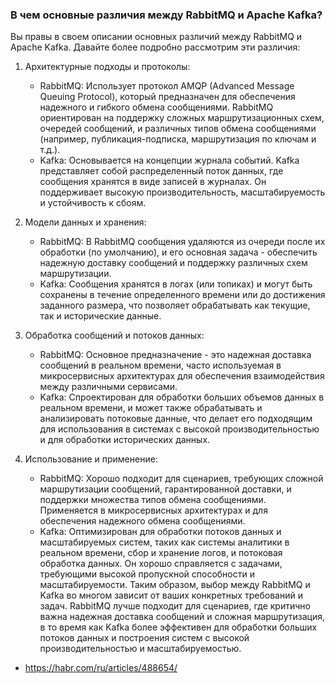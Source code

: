 ### В чем основные различия между RabbitMQ и Apache Kafka?

Вы правы в своем описании основных различий между RabbitMQ и Apache Kafka. Давайте более подробно рассмотрим эти
различия:

1. Архитектурные подходы и протоколы:

   * RabbitMQ: Использует протокол AMQP (Advanced Message Queuing Protocol), который предназначен для обеспечения надежного
     и
     гибкого обмена сообщениями. RabbitMQ ориентирован на поддержку сложных маршрутизационных схем, очередей сообщений, и
     различных типов обмена сообщениями (например, публикация-подписка, маршрутизация по ключам и т.д.).
   * Kafka: Основывается на концепции журнала событий. Kafka представляет собой распределенный поток данных, где сообщения
     хранятся в виде записей в журналах. Он поддерживает высокую производительность, масштабируемость и устойчивость к
     сбоям.

2. Модели данных и хранения:

   * RabbitMQ: В RabbitMQ сообщения удаляются из очереди после их обработки (по умолчанию), и его основная задача -
     обеспечить надежную доставку сообщений и поддержку различных схем маршрутизации.
   * Kafka: Сообщения хранятся в логах (или топиках) и могут быть сохранены в течение определенного времени или до
     достижения
     заданного размера, что позволяет обрабатывать как текущие, так и исторические данные.

3. Обработка сообщений и потоков данных:

   * RabbitMQ: Основное предназначение - это надежная доставка сообщений в реальном времени, часто используемая в
     микросервисных архитектурах для обеспечения взаимодействия между различными сервисами.
   * Kafka: Спроектирован для обработки больших объемов данных в реальном времени, и может также обрабатывать и
     анализировать
     потоковые данные, что делает его подходящим для использования в системах с высокой производительностью и для обработки
     исторических данных.

4. Использование и применение:

   * RabbitMQ: Хорошо подходит для сценариев, требующих сложной маршрутизации сообщений, гарантированной доставки, и
     поддержки множества типов обмена сообщениями. Применяется в микросервисных архитектурах и для обеспечения надежного
     обмена сообщениями.
   * Kafka: Оптимизирован для обработки потоков данных и масштабируемых систем, таких как системы аналитики в реальном
     времени, сбор и хранение логов, и потоковая обработка данных. Он хорошо справляется с задачами, требующими высокой
     пропускной способности и масштабируемости.
     Таким образом, выбор между RabbitMQ и Kafka во многом зависит от ваших конкретных требований и задач. RabbitMQ лучше
     подходит для сценариев, где критично важна надежная доставка сообщений и сложная маршрутизация, в то время как Kafka
     более эффективен для обработки больших потоков данных и построения систем с высокой производительностью и
     масштабируемостью.

* <https://habr.com/ru/articles/488654/>